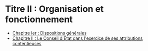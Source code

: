 # Titre II : Organisation et fonctionnement

- [Chapitre Ier : Dispositions générales](chapitre-ier)
- [Chapitre II : Le Conseil d'Etat dans l'exercice de ses attributions contentieuses](chapitre-ii)
